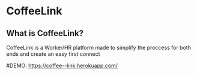 # CoffeeLink

## What is CoffeeLink?
CoffeeLink is a Worker/HR platform made to simplify the proccess for both ends and create an easy first connect

#DEMO: https://coffee--link.herokuapp.com/
